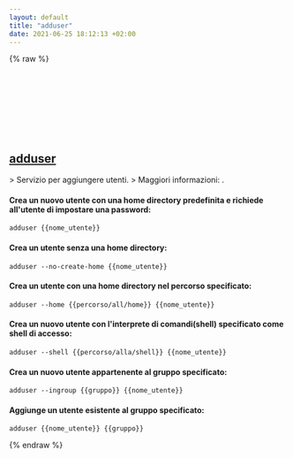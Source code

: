 ```yaml
---
layout: default
title: "adduser"
date: 2021-06-25 18:12:13 +02:00
---
```

{% raw %}
<h2 id="adduser">
  <a href="/it/linux/adduser.html">adduser</a> <a href="#adduser"><svg class="icon">
    <use href="/assets/images/unicode_sprite.svg#link" />
  </svg></a>
</h2>
> Servizio per aggiungere utenti.
> Maggiori informazioni: <https://manpages.debian.org/latest/adduser/adduser.html>.

#### Crea un nuovo utente con una home directory predefinita e richiede all'utente di impostare una password:
```shell
adduser {{nome_utente}}
```
#### Crea un utente senza una home directory:
```shell
adduser --no-create-home {{nome_utente}}
```
#### Crea un utente con una home directory nel percorso specificato:
```shell
adduser --home {{percorso/all/home}} {{nome_utente}}
```
#### Crea un nuovo utente con l'interprete di comandi(shell) specificato come shell di accesso:
```shell
adduser --shell {{percorso/alla/shell}} {{nome_utente}}
```
#### Crea un nuovo utente appartenente al gruppo specificato:
```shell
adduser --ingroup {{gruppo}} {{nome_utente}}
```
#### Aggiunge un utente esistente al gruppo specificato:
```shell
adduser {{nome_utente}} {{gruppo}}
```
{% endraw %}